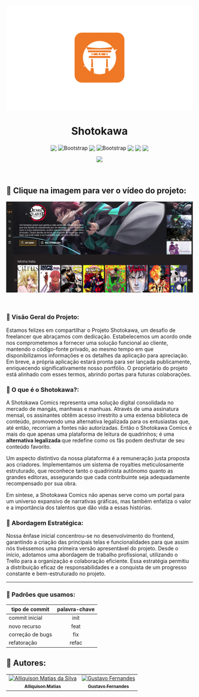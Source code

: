<img align="center" src="logo.png" />

<h1 align="center">Shotokawa</h1>

<p align="center">
  <img align="center" src="https://img.shields.io/badge/react-%2320232a.svg?style=for-the-badge&logo=react&logoColor=%2361DAFB" />
  <img align="center" src="https://img.shields.io/badge/vite-%23646CFF.svg?style=for-the-badge&logo=vite&logoColor=white" alt="Bootstrap" />
  <img align="center" src="https://img.shields.io/badge/javascript-%23323330.svg?style=for-the-badge&logo=javascript&logoColor=%23F7DF1E" />
  <img align="center" src="https://img.shields.io/badge/styled--components-DB7093?style=for-the-badge&logo=styled-components&logoColor=white" alt="Bootstrap" />
  <img align="center" src="https://img.shields.io/badge/yarn-%232C8EBB.svg?style=for-the-badge&logo=yarn&logoColor=white" />
  <img align="center" src="https://img.shields.io/badge/figma-%2320232a.svg?style=for-the-badge&logo=figma&logoColor=white" />
  <img align="center" src="https://img.shields.io/badge/git-%2320232a.svg?style=for-the-badge&logo=git&logoColor=%white" />
</p>

<p align="center">
   <img src="http://img.shields.io/static/v1?label=STATUS&message=%20EM%20andamento&color=yellow&style=for-the-badge" />
</p>

<br>

## 🔴 Clique na imagem para ver o vídeo do projeto:

[![Shotokawa Comics](https://github.com/Ally-Matias/Shotokawa-Comics/blob/bf318a2b9edf5ec6db93db9e546fd07ee7583ecb/Screenshot%20from%202023-09-07%2013-44-54.png)]([https://youtu.be/EYqmTSVOrbc])


<br>

### 📌 Visão Geral do Projeto:

<p>
Estamos felizes em compartilhar o Projeto Shotokawa, um desafio de freelancer que abraçamos com dedicação. Estabelecemos um acordo onde nos comprometemos a fornecer uma solução funcional ao cliente, mantendo o código-fonte privado, ao mesmo tempo em que disponibilizamos informações e os detalhes da aplicação para apreciação. Em breve, a própria aplicação estará pronta para ser lançada publicamente, enriquecendo significativamente nosso portfólio. O proprietário do projeto está alinhado com esses termos, abrindo portas para futuras colaborações.
</p>

### 📌 O que é o Shotokawa?:

<p>A Shotokawa Comics representa uma solução digital consolidada no mercado de mangás, manhwas e manhuas. Através de uma assinatura mensal, os assinantes obtêm acesso irrestrito a uma extensa biblioteca de conteúdo, promovendo uma alternativa legalizada para os entusiastas que, até então, recorriam a fontes não autorizadas. Então o Shotokawa Comics é mais do que apenas uma plataforma de leitura de quadrinhos; é uma <strong>alternativa legalizada </strong> que redefine como os fãs podem desfrutar de seu conteúdo favorito.

Um aspecto distintivo da nossa plataforma é a remuneração justa proposta aos criadores. Implementamos um sistema de royalties meticulosamente estruturado, que reconhece tanto o quadrinista autônomo quanto as grandes editoras, assegurando que cada contribuinte seja adequadamente recompensado por sua obra.

Em síntese, a Shotokawa Comics não apenas serve como um portal para um universo expansivo de narrativas gráficas, mas também enfatiza o valor e a importância dos talentos que dão vida a essas histórias.</p>

### 📌 Abordagem Estratégica:

<p>Nossa ênfase inicial concentrou-se no desenvolvimento do frontend, garantindo a criação das principais telas e funcionalidades para que assim nós tivéssemos uma primeira versão apresentável do projeto. Desde o início, adotamos uma abordagem de trabalho profissional, utilizando o Trello para a organização e colaboração eficiente. Essa estratégia permitiu a distribuição eficaz de responsabilidades e a conquista de um progresso constante e bem-estruturado no projeto.</p>

---

### 🤔 Padrões que usamos:

| tipo de commit   | palavra-chave |
| ---------------- | :-----------: |
| commit inicial   |     init      |
| novo recurso     |     feat      |
| correção de bugs |      fix      |
| refatoração      |     refac     |


<h2>🔷 Autores:</h2>
<div>
  <table>
    <tr>
      <td align="center">
        <a href="https://github.com/Ally-Matias">
          <img src="https://avatars.githubusercontent.com/u/98532868?v=4" alt="Alliquison Matias da Silva"
            width="100px">
          <br>
          <sub><b>Alliquison Matias</b></sub>
        </a>
      </td>
      <td align="center">
        <a href="https://github.com/gufernandess" >
          <img src="https://avatars.githubusercontent.com/u/63157775?v=4" alt="Gustavo Fernandes"
            width="100px" >
          <br>
          <sub><b>Gustavo Fernandes</b></sub>
        </a>
      </td>
    </tr>
  </table>
</div>
